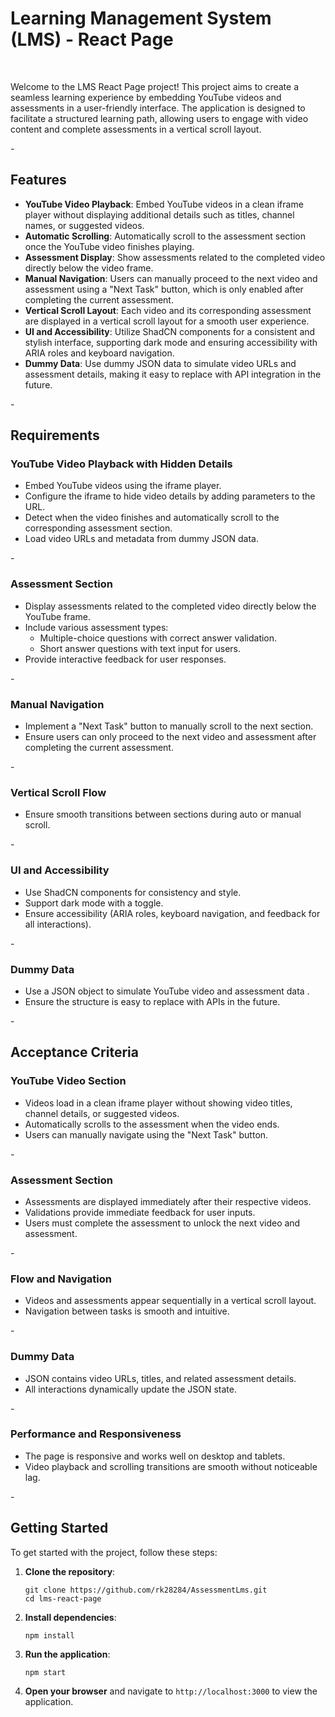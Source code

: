 <h1>Learning Management System (LMS) - React Page</h1>
<br/>
    <p>Welcome to the LMS React Page project! This project aims to create a seamless learning experience by embedding YouTube videos and assessments in a user-friendly interface. The application is designed to facilitate a structured learning path, allowing users to engage with video content and complete assessments in a vertical scroll layout.</p>
-
    <h2>Features</h2>
    <ul>
        <li><strong>YouTube Video Playback</strong>: Embed YouTube videos in a clean iframe player without displaying additional details such as titles, channel names, or suggested videos.</li>
        <li><strong>Automatic Scrolling</strong>: Automatically scroll to the assessment section once the YouTube video finishes playing.</li>
        <li><strong>Assessment Display</strong>: Show assessments related to the completed video directly below the video frame.</li>
        <li><strong>Manual Navigation</strong>: Users can manually proceed to the next video and assessment using a "Next Task" button, which is only enabled after completing the current assessment.</li>
        <li><strong>Vertical Scroll Layout</strong>: Each video and its corresponding assessment are displayed in a vertical scroll layout for a smooth user experience.</li>
        <li><strong>UI and Accessibility</strong>: Utilize ShadCN components for a consistent and stylish interface, supporting dark mode and ensuring accessibility with ARIA roles and keyboard navigation.</li>
        <li><strong>Dummy Data</strong>: Use dummy JSON data to simulate video URLs and assessment details, making it easy to replace with API integration in the future.</li>
    </ul>
-
    <h2>Requirements</h2>
    <h3>YouTube Video Playback with Hidden Details</h3>
    <ul>
        <li>Embed YouTube videos using the iframe player.</li>
        <li>Configure the iframe to hide video details by adding parameters to the URL.</li>
        <li>Detect when the video finishes and automatically scroll to the corresponding assessment section.</li>
        <li>Load video URLs and metadata from dummy JSON data.</li>
    </ul>
-
    <h3>Assessment Section</h3>
    <ul>
        <li>Display assessments related to the completed video directly below the YouTube frame.</li>
        <li>Include various assessment types:
            <ul>
                <li>Multiple-choice questions with correct answer validation.</li>
                <li>Short answer questions with text input for users.</li>
            </ul>
        </li>
        <li>Provide interactive feedback for user responses.</li>
    </ul>
-
    <h3>Manual Navigation</h3>
    <ul>
        <li>Implement a "Next Task" button to manually scroll to the next section.</li>
        <li>Ensure users can only proceed to the next video and assessment after completing the current assessment.</li>
    </ul>
-
    <h3>Vertical Scroll Flow</h3>
    <ul>
        <li>Ensure smooth transitions between sections during auto or manual scroll.</li>
    </ul>
-
    <h3>UI and Accessibility</h3>
    <ul>
        <li>Use ShadCN components for consistency and style.</li>
        <li>Support dark mode with a toggle.</li>
        <li>Ensure accessibility (ARIA roles, keyboard navigation, and feedback for all interactions).</li>
    </ul>
-
    <h3>Dummy Data</h3>
    <ul>
        <li>Use a JSON object to simulate YouTube video and assessment data .</li>
        <li>Ensure the structure is easy to replace with APIs in the future.</li>
    </ul>
-
    <h2>Acceptance Criteria</h2>
    <h3>YouTube Video Section</h3>
    <ul>
        <li>Videos load in a clean iframe player without showing video titles, channel details, or suggested videos.</li>
        <li>Automatically scrolls to the assessment when the video ends.</li>
        <li>Users can manually navigate using the "Next Task" button.</li>
    </ul>
-
    <h3>Assessment Section</h3>
    <ul>
        <li>Assessments are displayed immediately after their respective videos.</li>
        <li>Validations provide immediate feedback for user inputs.</li>
        <li>Users must complete the assessment to unlock the next video and assessment.</li>
    </ul>
-
    <h3>Flow and Navigation</h3>
    <ul>
        <li>Videos and assessments appear sequentially in a vertical scroll layout.</li>
        <li>Navigation between tasks is smooth and intuitive.</li>
    </ul>
-
    <h3>Dummy Data</h3>
    <ul>
        <li>JSON contains video URLs, titles, and related assessment details.</li>
        <li>All interactions dynamically update the JSON state.</li>
    </ul>
-
    <h3>Performance and Responsiveness</h3>
    <ul>
        <li>The page is responsive and works well on desktop and tablets.</li>
        <li>Video playback and scrolling transitions are smooth without noticeable lag.</li>
    </ul>
-
    <h2>Getting Started</h2>
    <p>To get started with the project, follow these steps:</p>
    <ol>
        <li><strong>Clone the repository</strong>:
            <pre><code>git clone https://github.com/rk28284/AssessmentLms.git
cd lms-react-page</code></pre>
        </li>
        <li><strong>Install dependencies</strong>:
            <pre><code>npm install</code></pre>
        </li>
        <li><strong>Run the application</strong>:
            <pre><code>npm start</code></pre>
        </li>
        <li><strong>Open your browser</strong> and navigate to <code>http://localhost:3000</code> to view the application.</li>
    </ol>
